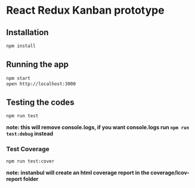 # React Redux Kanban prototype

## Installation

```bash
npm install
```

## Running the app
```bash
npm start
open http://localhost:3000
```

## Testing the codes
```bash
npm run test
```
**note: this will remove console.logs, if you want console.logs run `npm run test:debug` instead**

### Test Coverage
```bash
npm run test:cover
```
**note: instanbul will create an html coverage report in the coverage/lcov-report folder**
